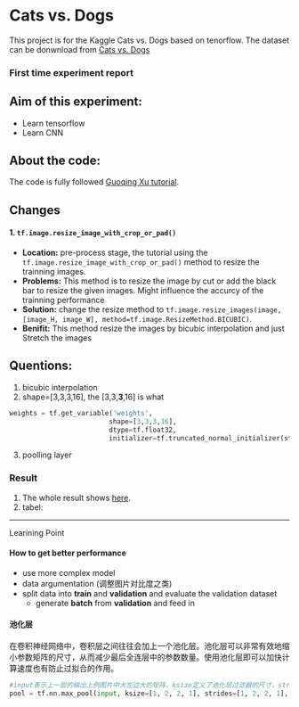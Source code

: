 # Cats vs. Dogs
This project is for the Kaggle Cats vs. Dogs based on tenorflow. The dataset can be donwnload from [Cats vs. Dogs](https://www.kaggle.com/c/dogs-vs-cats/data)

###  First time experiment report

## Aim of this experiment:
 - Learn tensorflow
 - Learn CNN

## About the code:
The code is fully followed [Guoqing Xu tutorial](https://www.youtube.com/watch?v=8EXMxQwuCrs&index=17&list=PLnUknG7KBFzqMSDZC1mnYMN0zMoRaH68r).

## Changes
#### 1. `tf.image.resize_image_with_crop_or_pad()`
- **Location:** pre-process stage, the tutorial using the `tf.image.resize_image_with_crop_or_pad()` method to resize the trainning images.
- **Problems:** This method is to resize the image by cut or add the black bar to resize the given images. Might influence the accurcy of the trainning performance
- **Solution:** change the resize method to `tf.image.resize_images(image, [image_H, image_W], method=tf.image.ResizeMethod.BICUBIC)`.
- **Benifit:** This method resize the images by bicubic interpolation and just Stretch the images

## Quentions:
1. bicubic interpolation
2. shape=[3,3,3,16], the [3,3,**3**,16] is what
``` python
weights = tf.get_variable('weights',
                         shape=[3,3,3,16],
                         dtype=tf.float32,
                         initializer=tf.truncated_normal_initializer(stddev=0.1, dtype=tf.float32))
```
3. poolling layer

### Result
1. The whole result shows [here](https://github.com/DaBaiHao/CatvsDog/blob/master/train/first_train.txt).
2. tabel: 


----
Learining Point
#### How to get better performance
 - use more complex model
 - data argumentation (调整图片对比度之类)
 - split data into **train** and **validation** and evaluate the validation dataset
   - generate **batch** from **validation** and feed in



#### 池化层
在卷积神经网络中，卷积层之间往往会加上一个池化层。池化层可以非常有效地缩小参数矩阵的尺寸，从而减少最后全连层中的参数数量。使用池化层即可以加快计算速度也有防止过拟合的作用。


``` python
#input表示上一层的输出上例图片中大左边大的矩阵，ksize定义了池化层过滤器的尺寸，strides定义的步长信息第一维和第四维都为1，padding定义了是否用全0填充SAME表示全0填充VALID表示不填充
pool = tf.nn.max_pool(input, ksize=[1, 2, 2, 1], strides=[1, 2, 2, 1], padding='SAME')

```
